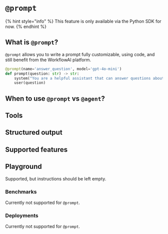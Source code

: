 # `@prompt`

{% hint style="info" %}
This feature is only available via the Python SDK for now.
{% endhint %}

## What is `@prompt`?

`@prompt` allows you to write a prompt fully customizable, using code, and still benefit from the WorkflowAI platform.

```python
@prompt(name='answer_question', model='gpt-4o-mini')
def prompt(question: str) -> str:
    system("You are a helpful assistant that can answer questions about the world.")
    user(question)
```

## When to use `@prompt` vs `@agent`? 

## Tools

## Structured output

## Supported features

## Playground
Supported, but instructions should be left empty.

### Benchmarks
Currently not supported for `@prompt`.

### Deployments
Currently not supported for `@prompt`.
